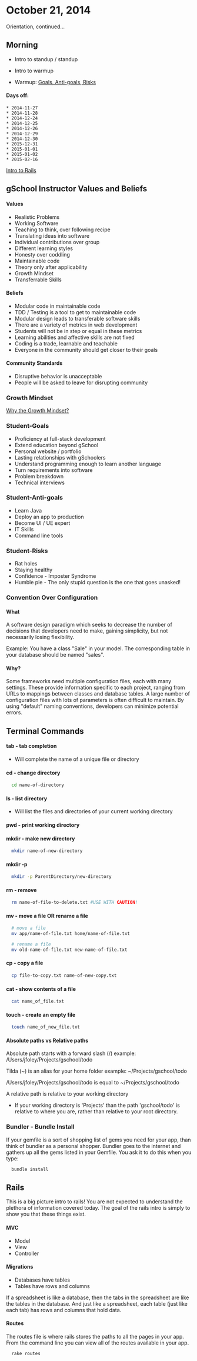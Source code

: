 # October 21, 2014

Orientation, continued...

## Morning  

* Intro to standup / standup

* Intro to warmup
* Warmup: [Goals, Anti-goals, Risks](https://github.com/gSchool/goals-anti_goals-risks)

#### Days off:

    * 2014-11-27
    * 2014-11-28
    * 2014-12-24
    * 2014-12-25
    * 2014-12-26
    * 2014-12-29
    * 2014-12-30
    * 2015-12-31
    * 2015-01-01
    * 2015-01-02
    * 2015-02-16

[Intro to Rails](../lessons/rails-tutorial/00-overview/deliverable)

## gSchool Instructor Values and Beliefs

#### Values

* Realistic Problems
* Working Software
* Teaching to think, over following recipe
* Translating ideas into software
* Individual contributions over group
* Different learning styles
* Honesty over coddling
* Maintainable code
* Theory only after applicability
* Growth Mindset
* Transferrable Skills

#### Beliefs

* Modular code in maintainable code
* TDD / Testing is a tool to get to maintainable code
* Modular design leads to transferable software skills
* There are a variety of metrics in web development
* Students will not be in step or equal in these metrics
* Learning abilities and affective skills are not fixed
* Coding is a trade, learnable and teachable
* Everyone in the community should get closer to their goals

#### Community Standards

* Disruptive behavior is unacceptable
* People will be asked to leave for disrupting community

### Growth Mindset

[Why the Growth Mindset?](http://www.mindsetworks.com/webnav/whatismindset.aspx)

### Student-Goals

* Proficiency at full-stack development
* Extend education beyond gSchool
* Personal website / portfolio
* Lasting relationships with gSchoolers
* Understand programming enough to learn another language
* Turn requirements into software
* Problem breakdown
* Technical interviews

### Student-Anti-goals

* Learn Java
* Deploy an app to production
* Become UI / UE expert
* IT Skills
* Command line tools

### Student-Risks

* Rat holes
* Staying healthy
* Confidence - Imposter Syndrome
* Humble pie - The only stupid question is the one that goes unasked!

### Convention Over Configuration

#### What

A software design paradigm which seeks to decrease the number of decisions
that developers need to make, gaining simplicity, but not necessarily losing
flexibility.

Example: You have a class "Sale" in your model. The corresponding table in your
 database should be named "sales".

#### Why?

Some frameworks need multiple configuration files, each with many settings.
These provide information specific to each project, ranging from URLs to mappings
between classes and database tables. A large number of configuration files with
lots of parameters is often difficult to maintain. By using "default" naming
conventions, developers can minimize potential errors.

## Terminal Commands

#### tab - tab completion
* Will complete the name of a unique file or directory

#### cd - change directory
```bash
  cd name-of-directory
 ```
#### ls - list directory

* Will list the files and directories of your current working directory

#### pwd - print working directory

#### mkdir - make new directory
```bash
  mkdir name-of-new-directory
```
#### mkdir -p
```bash
  mkdir -p ParentDirectory/new-directory
```
#### rm - remove
```bash
  rm name-of-file-to-delete.txt #USE WITH CAUTION!
```
#### mv - move a file OR rename a file
```bash
  # move a file
  mv app/name-of-file.txt home/name-of-file.txt

  # rename a file
  mv old-name-of-file.txt new-name-of-file.txt
```
#### cp - copy a file
```bash
  cp file-to-copy.txt name-of-new-copy.txt
```
#### cat - show contents of a file
```bash
  cat name_of_file.txt
```
#### touch - create an empty file
```bash
  touch name_of_new_file.txt
```

#### Absolute paths vs Relative paths

Absolute path starts with a forward slash (/)
example: /Users/jfoley/Projects/gschool/todo

Tilda (~) is an alias for your home folder
example: ~/Projects/gschool/todo

/Users/jfoley/Projects/gschool/todo is equal to ~/Projects/gschool/todo

A relative path is relative to your working directory

* If your working directory is 'Projects' than the path 'gschool/todo'
is relative to where you are, rather than relative to your root directory.

### Bundler - Bundle Install

If your gemfile is a sort of shopping list of gems you need for your app, than
think of bundler as a personal shopper. Bundler goes to the internet and gathers
up all the gems listed in your Gemfile. You ask it to do this when you type:

```bash
  bundle install
```

## Rails

This is a big picture intro to rails! You are not expected to understand the
plethora of information covered today. The goal of the rails intro is simply to
show you that these things exist.

#### MVC

* Model
* View
* Controller

#### Migrations

* Databases have tables
* Tables have rows and columns

If a spreadsheet is like a database, then the tabs in the spreadsheet are like
the tables in the database. And just like a spreadsheet, each table (just like
each tab) has rows and columns that hold data.

#### Routes

The routes file is where rails stores the paths to all the pages in your app. From
the command line you can view all of the routes available in your app.

```bash
  rake routes
```
